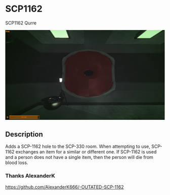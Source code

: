 # SCP1162
SCP1162 Qurre

![](https://github.com/KoT0XleB/SCP1162/blob/main/SCPSL_VNLo1T8dgw.png)

## Description
Adds a SCP-1162 hole to the SCP-330 room.
When attempting to use, SCP-1162 exchanges an item for a similar or different one.
If SCP-1162 is used and a person does not have a single item, then the person will die from blood loss.
### Thanks AlexanderK
https://github.com/AlexanderK666/-OUTATED-SCP-1162
